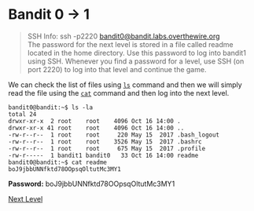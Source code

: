 # Bandit 0 -> 1
> SSH Info: ssh -p2220 bandit0@bandit.labs.overthewire.org  
>The password for the next level is stored in a file called readme located in the home directory. Use this password to log into bandit1 using SSH. Whenever you find a password for a level, use SSH (on port 2220) to log into that level and continue the game.

We can check the list of files using [`ls`](https://en.wikipedia.org/wiki/Ls) command and then we will simply read the file using the [`cat`](https://en.wikipedia.org/wiki/Cat_(Unix)) command and then log into the next level.

```
bandit0@bandit:~$ ls -la
total 24
drwxr-xr-x  2 root    root    4096 Oct 16 14:00 .
drwxr-xr-x 41 root    root    4096 Oct 16 14:00 ..
-rw-r--r--  1 root    root     220 May 15  2017 .bash_logout
-rw-r--r--  1 root    root    3526 May 15  2017 .bashrc
-rw-r--r--  1 root    root     675 May 15  2017 .profile
-rw-r-----  1 bandit1 bandit0   33 Oct 16 14:00 readme
bandit0@bandit:~$ cat readme
boJ9jbbUNNfktd78OOpsqOltutMc3MY1
```


**Password:** boJ9jbbUNNfktd78OOpsqOltutMc3MY1


[Next Level](https://github.com/ShumaherK/Bandit-Writeups/blob/master/Bandit%201%20--%202/README.md)
